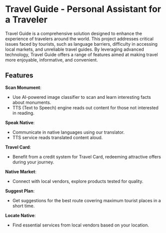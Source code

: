 # Travel Guide - Personal Assistant for a Traveler

Travel Guide is a comprehensive solution designed to enhance the experience of travelers around the world. This project addresses critical issues faced by tourists, such as language barriers, difficulty in accessing local markets, and unreliable travel guides. By leveraging advanced technology, Travel Guide offers a range of features aimed at making travel more enjoyable, informative, and convenient.


## Features
**Scan Monument**:

- Use AI-powered image classifier to scan and learn interesting facts about monuments.
- TTS (Text to Speech) engine reads out content for those not interested in reading.

**Speak Native**:

- Communicate in native languages using our translator.
- TTS service reads translated content aloud.

**Travel Card**:

- Benefit from a credit system for Travel Card, redeeming attractive offers during your journey.

**Native Market**:

- Connect with local vendors, explore products tested for quality.

**Suggest Plan**:

- Get suggestions for the best route covering maximum tourist places in a short time.

**Locate Native**:

- Find essential services from local vendors based on your location.
